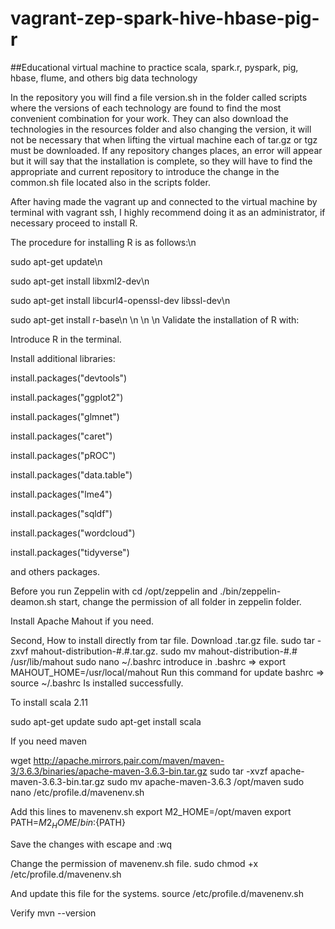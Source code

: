 # vagrant-zep-spark-hive-hbase-pig-r
##Educational virtual machine to practice scala, spark.r, pyspark, pig, hbase, flume, and others big data technology


In the repository you will find a file version.sh in the folder called scripts where the versions of each technology are found to find the most convenient combination for your work. 
They can also download the technologies in the resources folder and also changing the version, it will not be necessary that when lifting the virtual machine each of tar.gz or tgz must
be downloaded.
If any repository changes places, an error will appear but it will say that the installation is complete, so they will have to find the appropriate and current repository to introduce 
the change in the common.sh file located also in the scripts folder.

 After having made the vagrant up and connected to the virtual machine by terminal with vagrant ssh, I highly recommend doing it as an administrator, if necessary proceed to install R.

The procedure for installing R is as follows:\n

sudo apt-get update\n

sudo apt-get install libxml2-dev\n

sudo apt-get install libcurl4-openssl-dev libssl-dev\n

sudo apt-get install r-base\n
\n
\n
\n
Validate the installation of R with:

Introduce R in the terminal.

Install additional libraries:

install.packages("devtools")

install.packages("ggplot2")

install.packages("glmnet")

install.packages("caret")

install.packages("pROC")

install.packages("data.table")

install.packages("lme4")

install.packages("sqldf")

install.packages("wordcloud")

install.packages("tidyverse")

and others packages.


Before you run Zeppelin with cd /opt/zeppelin  and ./bin/zeppelin-deamon.sh start, change the permission of all folder in zeppelin folder.




Install Apache Mahout if you need.

Second, How to install directly from tar file.
Download .tar.gz file.
sudo tar -zxvf mahout-distribution-#.#.tar.gz.
sudo mv mahout-distribution-#.# /usr/lib/mahout
sudo nano ~/.bashrc
introduce in .bashrc =>   export MAHOUT_HOME=/usr/local/mahout
Run this command for update bashrc  =>       source ~/.bashrc
Is installed successfully.




To install scala 2.11

sudo apt-get update
sudo apt-get install scala



If you need maven

wget http://apache.mirrors.pair.com/maven/maven-3/3.6.3/binaries/apache-maven-3.6.3-bin.tar.gz
sudo tar -xvzf apache-maven-3.6.3-bin.tar.gz
sudo mv apache-maven-3.6.3 /opt/maven
sudo nano /etc/profile.d/mavenenv.sh

Add this lines to mavenenv.sh
export M2_HOME=/opt/maven
export PATH=${M2_HOME}/bin:${PATH}

Save the changes with escape and :wq

Change the permission of mavenenv.sh file.
sudo chmod +x /etc/profile.d/mavenenv.sh

And update this file for the systems.
source /etc/profile.d/mavenenv.sh

Verify
mvn --version
